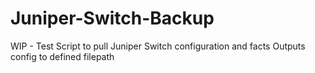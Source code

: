 # Juniper-Switch-Backup
WIP - Test Script to pull Juniper Switch configuration and facts 
Outputs config to defined filepath
